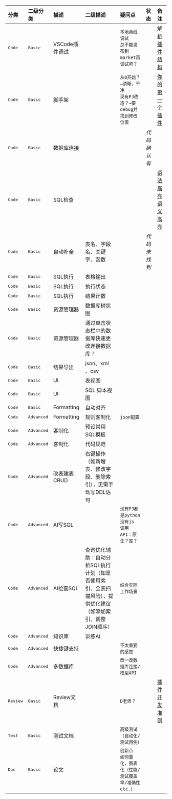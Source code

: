 | 分类 | 二级分类 | 描述 | 二级描述 | 疑问点 | 状态 | 备注 |
| :--- | :--- | :--- | :--- | :--- | :--- | :--- |
| <kbd>Code</kbd> | <kbd>Basic</kbd> | VSCode插件调试 |  | `本地离线调试    `<br>`总不能发布到market再调试吧？` |  | [解析插件结构](https://liiked.github.io/VS-Code-Extension-Doc-ZH/#/get-started/extension-anatomy) |
| <kbd>Code</kbd> | <kbd>Basic</kbd> | 脚手架 |  | `从0开始？→清晰，干净    `<br>`现有PJ改造？→要debug并找到修改位置` |  | [你的第一个插件](https://liiked.github.io/VS-Code-Extension-Doc-ZH/#/get-started/your-first-extension) |
| <kbd>Code</kbd> | <kbd>Basic</kbd> | 数据库连接 |  |  | *代码确认有* |  |
| <kbd>Code</kbd> | <kbd>Basic</kbd> | SQL检查 |  |  |  | [语法高亮](https://liiked.github.io/VS-Code-Extension-Doc-ZH/#/language-extensions/syntax-highlight-guide)<br>[语义高亮](https://liiked.github.io/VS-Code-Extension-Doc-ZH/#/language-extensions/semantic-highlight-guide) |
| <kbd>Code</kbd> | <kbd>Basic</kbd> | 自动补全 | 表名、字段名、关键字、函数 |  | *代码未找到* |  |
| <kbd>Code</kbd> | <kbd>Basic</kbd> | SQL执行 | 表格输出 |  |  |  |
| <kbd>Code</kbd> | <kbd>Basic</kbd> | SQL执行 | 执行状态 |  |  |  |
| <kbd>Code</kbd> | <kbd>Basic</kbd> | SQL执行 | 结果计数 |  |  |  |
| <kbd>Code</kbd> | <kbd>Basic</kbd> | 资源管理器 | 数据库树状图 |  |  |  |
| <kbd>Code</kbd> | <kbd>Basic</kbd> | 资源管理器 | 通过单击状态栏中的数据库快速更改连接数据库？ |  |  |
| <kbd>Code</kbd> | <kbd>Basic</kbd> | 结果导出 | json、xml 、csv |  |  |  |
| <kbd>Code</kbd> | <kbd>Basic</kbd> | UI | 表视图 |  |  |  |
| <kbd>Code</kbd> | <kbd>Basic</kbd> | UI | SQL 脚本视图 |  |  |  |
| <kbd>Code</kbd> | <kbd>Basic</kbd> | Formatting | 自动对齐 |  |  |  |
| <kbd>Code</kbd> | <kbd>Advanced</kbd> | Formatting | 规则客制化 | `json配置` |  |  |
| <kbd>Code</kbd> | <kbd>Advanced</kbd> | 客制化 | 预设常用SQL模板 |  |  |  |
| <kbd>Code</kbd> | <kbd>Advanced</kbd> | 客制化 | 代码规范 |  |  |  |
| <kbd>Code</kbd> | <kbd>Advanced</kbd> | 改表建表C~~R~~UD | 右键操作（如新增表、修改字段、删除索引），无需手动写DDL语句 |  |  |  |
| <kbd>Code</kbd> | <kbd>Advanced</kbd> | AI写SQL |  | `现有PJ都是python没有js    `<br>`调用API：原生？库？` |  |  |
| <kbd>Code</kbd> | <kbd>Advanced</kbd> | AI检查SQL | 查询优化辅助：自动分析SQL执行计划（如是否使用索引、全表扫描风险），提供优化建议（如添加索引、调整JOIN顺序） | `结合实际工作场景` |  |  |
| <kbd>Code</kbd> | <kbd>Advanced</kbd> | 知识库 | 训练AI |  |  |  |
| <kbd>Code</kbd> | <kbd>Advanced</kbd> | 快捷键支持 |  | `不太重要的感觉` |  |  |
| <kbd>Code</kbd> | <kbd>Advanced</kbd> | 多数据库 |  | `改一改数据库连接/模型API` |  |  |
| <kbd>Review</kbd> | <kbd>Basic</kbd> | Review文档 |  | `D老师？` |  | [插件开发准则](https://liiked.github.io/VS-Code-Extension-Doc-ZH/#/references/extension-guidelines) |
| <kbd>Test</kbd> | <kbd>Basic</kbd> | 测试文档 |  | `高级测试（自动化/测试用例）` |  |  |
| <kbd>Doc</kbd> | <kbd>Basic</kbd> | 论文 |  | `创新点    `<br>`如何量化，图表化（性能/测试覆盖率/准确性etc.）` |  |  |